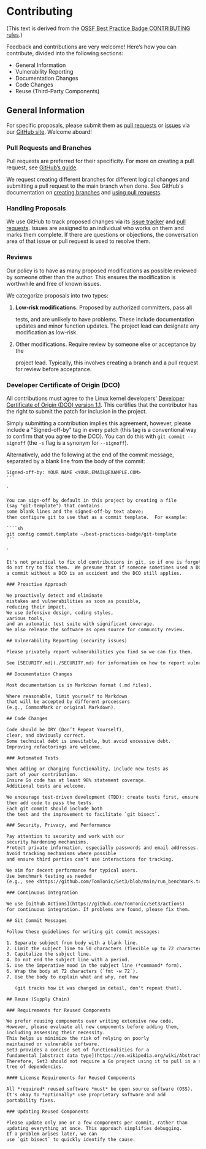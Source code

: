 # Contributing

(This text is derived from the [OSSF Best Practice Badge CONTRIBUTING rules](https://github.com/coreinfrastructure/best-practices-badge/blob/main/CONTRIBUTING.md).)

Feedback and contributions are very welcome! Here’s how you can contribute, divided into the following sections:

* General Information
* Vulnerability Reporting
* Documentation Changes
* Code Changes
* Reuse (Third-Party Components)

## General Information

For specific proposals, please submit them as
[pull requests](https://github.com/TomTonic/Set3/pulls)
or
[issues](https://github.com/TomTonic/Set3/issues)
via our
[GitHub site](https://github.com/coreinfrastructure/best-practices-badge).
Welcome aboard!

### Pull Requests and Branches

Pull requests are preferred for their specificity.
For more on creating a pull request, see
[GitHub’s guide](https://help.github.com/articles/using-pull-requests/).

We request creating different branches for different logical
changes and submitting a pull request to the main branch when done.
See GitHub's documentation on
[creating branches](https://help.github.com/articles/creating-and-deleting-branches-within-your-repository/)
and
[using pull requests](https://help.github.com/articles/using-pull-requests/).

### Handling Proposals

We use GitHub to track proposed changes via its
[issue tracker](https://github.com/TomTonic/Set3/issues) and
[pull requests](https://github.com/TomTonic/Set3/pulls).
Issues are assigned to an individual who works on them and marks them complete.
If there are questions or objections, the conversation area of that
issue or pull request is used to resolve them.

### Reviews

Our policy is to have as many proposed modifications as possible reviewed by
someone other than the author. This ensures the modification is worthwhile and
free of known issues.

We categorize proposals into two types:

1. **Low-risk modifications.**  Proposed by authorized committers, pass all

   tests, and are unlikely to have problems. These include documentation
   updates and minor function updates. The project lead can designate any
   modification as low-risk.
2. Other modifications.  Require review by someone else or acceptance by the

   project lead. Typically, this involves creating a branch and a pull request
   for review before acceptance.

### Developer Certificate of Origin (DCO)

All contributions must agree to the Linux kernel developers'
[Developer Certificate of Origin (DCO) version 1.1](https://developercertificate.org).
This certifies that the contributor has the right to submit the patch for
inclusion in the project.

Simply submitting a contribution implies this agreement, however,
please include a "Signed-off-by" tag in every patch
(this tag is a conventional way to confirm that you agree to the DCO).
You can do this with `git commit --signoff` (the `-s` flag
is a synonym for `--signoff`).

Alternatively, add the following at the end of the commit message, separated
by a blank line from the body of the commit:

````txt
Signed-off-by: YOUR NAME <YOUR.EMAIL@EXAMPLE.COM>
```

`

You can sign-off by default in this project by creating a file
(say "git-template") that contains
some blank lines and the signed-off-by text above;
then configure git to use that as a commit template.  For example:

````sh
git config commit.template ~/best-practices-badge/git-template
```

`

It's not practical to fix old contributions in git, so if one is forgotten,
do not try to fix them.  We presume that if someone sometimes used a DCO,
a commit without a DCO is an accident and the DCO still applies.

### Proactive Approach

We proactively detect and eliminate
mistakes and vulnerabilities as soon as possible,
reducing their impact.
We use defensive design, coding styles,
various tools,
and an automatic test suite with significant coverage.
We also release the software as open source for community review.

## Vulnerability Reporting (security issues)

Please privately report vulnerabilities you find so we can fix them.

See [SECURITY.md](./SECURITY.md) for information on how to report vulnerabilities privately.

## Documentation Changes

Most documentation is in Markdown format (.md files).

Where reasonable, limit yourself to Markdown
that will be accepted by different processors
(e.g., CommonMark or original Markdown).

## Code Changes

Code should be DRY (Don’t Repeat Yourself),
clear, and obviously correct.
Some technical debt is inevitable, but avoid excessive debt.
Improving refactorings are welcome.

### Automated Tests

When adding or changing functionality, include new tests as
part of your contribution.
Ensure Go code has at least 98% statement coverage.
Additional tests are welcome.

We encourage test-driven development (TDD): create tests first, ensure they fail,
then add code to pass the tests.
Each git commit should include both
the test and the improvement to facilitate `git bisect`.

### Security, Privacy, and Performance

Pay attention to security and work with our
security hardening mechanisms.
Protect private information, especially passwords and email addresses.
Avoid tracking mechanisms where possible
and ensure third parties can’t use interactions for tracking.

We aim for decent performance for typical users.
Use benchmark testing as needed
(e.g., see <https://github.com/TomTonic/Set3/blob/main/run_benchmark.txt>).

### Continuous Integration

We use [Github Actions](https://github.com/TomTonic/Set3/actions)
for continuous integration. If problems are found, please fix them.

## Git Commit Messages

Follow these guidelines for writing git commit messages:

1. Separate subject from body with a blank line.
2. Limit the subject line to 50 characters (flexible up to 72 characters).
3. Capitalize the subject line.
4. Do not end the subject line with a period.
5. Use the imperative mood in the subject line (*command* form).
6. Wrap the body at 72 characters (`fmt -w 72`).
7. Use the body to explain what and why, not how

   (git tracks how it was changed in detail, don't repeat that).

## Reuse (Supply Chain)

### Requirements for Reused Components

We prefer reusing components over writing extensive new code.
However, please evaluate all new components before adding them,
including assessing their necessity.
This helps us minimize the risk of relying on poorly
maintained or vulnerable software.
Set3 provides a concise set of functionalities for a
fundamental [abstract data type](https://en.wikipedia.org/wiki/Abstract_data_type).
Therefore, Set3 should not require a Go project using it to pull in a significant
tree of dependencies.

#### License Requirements for Reused Components

All *required* reused software *must* be open source software (OSS).
It's okay to *optionally* use proprietary software and add
portability fixes.

### Updating Reused Components

Please update only one or a few components per commit, rather than
updating everything at once. This approach simplifies debugging.
If a problem arises later, we can
use `git bisect` to quickly identify the cause.
